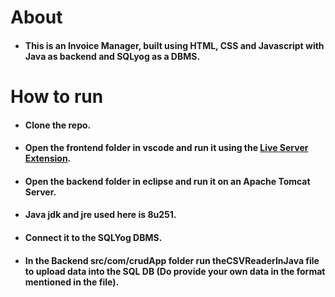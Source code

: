 # About
- #### This is an Invoice Manager, built using HTML, CSS and Javascript with Java as backend and SQLyog as a DBMS.

# How to run
- #### Clone the repo.
- #### Open the frontend folder in vscode and run it using the [Live Server Extension](https://marketplace.visualstudio.com/items?itemName=ritwickdey.LiveServer).
- #### Open the backend folder in eclipse and run it on an Apache Tomcat Server.
- #### Java jdk and jre used here is 8u251.
- #### Connect it to the SQLYog DBMS.
- #### In the Backend src/com/crudApp folder run theCSVReaderInJava file to upload data into the SQL DB (Do provide your own data in the format mentioned in the file).
